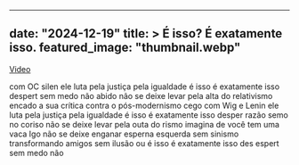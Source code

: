 
---
date: "2024-12-19"
title: > 
    É isso? É exatamente isso.
featured_image: "thumbnail.webp"
---

[Video](https://www.youtube.com/watch?v=jeIYtlBy_q4)

com OC silen ele luta pela justiça pela
igualdade é isso é exatamente isso
despert sem medo não abido não se deixe
levar pela alta do relativismo encado a
sua crítica contra o pós-modernismo cego
com Wig e Lenin ele luta pela justiça
pela igualdade é isso é exatamente isso
desper razão semo no coriso não se deixe
levar pela outa do rismo imagina de você
tem uma vaca
Igo não se deixe
enganar esperna esquerda sem sinismo
transformando amigos sem
ilusão ou é isso é exatamente isso des
espert sem medo não